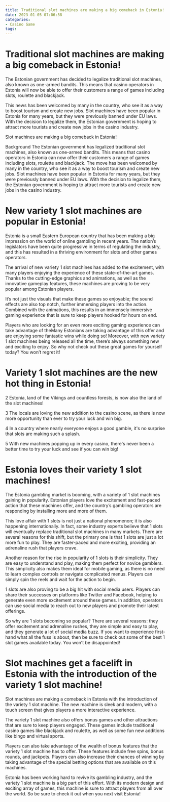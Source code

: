 ```yaml
---
title: Traditional slot machines are making a big comeback in Estonia!
date: 2023-01-05 07:06:58
categories:
- Casino Game
tags:
---
```



#  Traditional slot machines are making a big comeback in Estonia!

The Estonian government has decided to legalize traditional slot machines, also known as one-armed bandits. This means that casino operators in Estonia will now be able to offer their customers a range of games including slots, roulette and blackjack.

This news has been welcomed by many in the country, who see it as a way to boost tourism and create new jobs. Slot machines have been popular in Estonia for many years, but they were previously banned under EU laws. With the decision to legalize them, the Estonian government is hoping to attract more tourists and create new jobs in the casino industry.

Slot machines are making a big comeback in Estonia!

Background
The Estonian government has legalized traditional slot machines, also known as one-armed bandits. This means that casino operators in Estonia can now offer their customers a range of games including slots, roulette and blackjack. The move has been welcomed by many in the country, who see it as a way to boost tourism and create new jobs. Slot machines have been popular in Estonia for many years, but they were previously banned under EU laws. With the decision to legalize them, the Estonian government is hoping to attract more tourists and create new jobs in the casino industry.

#  New variety 1 slot machines are popular in Estonia!

Estonia is a small Eastern European country that has been making a big impression on the world of online gambling in recent years. The nation’s legislators have been quite progressive in terms of regulating the industry, and this has resulted in a thriving environment for slots and other games operators.

The arrival of new variety 1 slot machines has added to the excitement, with many players enjoying the experience of these state-of-the-art games. Thanks to the cutting-edge graphics and animations, as well as the innovative gameplay features, these machines are proving to be very popular among Estonian players.

It’s not just the visuals that make these games so enjoyable; the sound effects are also top notch, further immersing players into the action. Combined with the animations, this results in an immensely immersive gaming experience that is sure to keep players hooked for hours on end.

Players who are looking for an even more exciting gaming experience can take advantage of theMany Estonians are taking advantage of this offer and are enjoying some fantastic wins while doing so! Moreover, with new variety 1 slot machines being released all the time, there’s always something new and exciting to enjoy. So why not check out these great games for yourself today? You won’t regret it!

#  Variety 1 slot machines are the new hot thing in Estonia!

2 Estonia, land of the Vikings and countless forests, is now also the land of the slot machines!

3 The locals are loving the new addition to the casino scene, as there is now more opportunity than ever to try your luck and win big.

4 In a country where nearly everyone enjoys a good gamble, it's no surprise that slots are making such a splash.

5 With new machines popping up in every casino, there's never been a better time to try your luck and see if you can win big!

#  Estonia loves their variety 1 slot machines!

The Estonia gambling market is booming, with a variety of 1 slot machines gaining in popularity. Estonian players love the excitement and fast-paced action that these machines offer, and the country’s gambling operators are responding by installing more and more of them.

This love affair with 1 slots is not just a national phenomenon; it is also happening internationally. In fact, some industry experts believe that 1 slots will eventually replace traditional slot machines in many markets. There are several reasons for this shift, but the primary one is that 1 slots are just a lot more fun to play. They are faster-paced and more exciting, providing an adrenaline rush that players crave.

Another reason for the rise in popularity of 1 slots is their simplicity. They are easy to understand and play, making them perfect for novice gamblers. This simplicity also makes them ideal for mobile gaming, as there is no need to learn complex controls or navigate complicated menus. Players can simply spin the reels and wait for the action to begin.

1 slots are also proving to be a big hit with social media users. Players can share their successes on platforms like Twitter and Facebook, helping to generate even more excitement around these games. In addition, operators can use social media to reach out to new players and promote their latest offerings.

So why are 1 slots becoming so popular? There are several reasons: they offer excitement and adrenaline rushes, they are simple and easy to play, and they generate a lot of social media buzz. If you want to experience first-hand what all the fuss is about, then be sure to check out some of the best 1 slot games available today. You won’t be disappointed!

#  Slot machines get a facelift in Estonia with the introduction of the variety 1 slot machine!

Slot machines are making a comeback in Estonia with the introduction of the variety 1 slot machine. The new machine is sleek and modern, with a touch screen that gives players a more interactive experience.

The variety 1 slot machine also offers bonus games and other attractions that are sure to keep players engaged. These games include traditional casino games like blackjack and roulette, as well as some fun new additions like bingo and virtual sports.

Players can also take advantage of the wealth of bonus features that the variety 1 slot machine has to offer. These features include free spins, bonus rounds, and jackpots. Players can also increase their chances of winning by taking advantage of the special betting options that are available on this machines.

Estonia has been working hard to revive its gambling industry, and the variety 1 slot machine is a big part of this effort. With its modern design and exciting array of games, this machine is sure to attract players from all over the world. So be sure to check it out when you next visit Estonia!